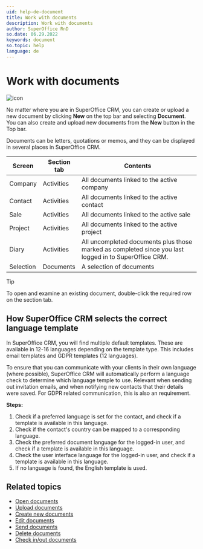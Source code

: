 ```yaml
---
uid: help-de-document
title: Work with documents
description: Work with documents
author: SuperOffice RnD
so.date: 06.29.2022
keywords: document
so.topic: help
language: de
---
```


# Work with documents

![icon][img1]

No matter where you are in SuperOffice CRM, you can create or upload a new document by clicking **New** on the top bar and selecting **Document**. You can also create and upload new documents from the **New** button in the Top bar.

Documents can be letters, quotations or memos, and they can be displayed in several places in SuperOffice CRM.

| Screen | Section tab | Contents |
|---|---|---|
| Company | Activities | All documents linked to the active company |
| Contact | Activities | All documents linked to the active contact |
| Sale | Activities | All documents linked to the active sale |
| Project | Activities | All documents linked to the active project |
| Diary | Activities | All uncompleted documents plus those marked as completed since you last logged in to SuperOffice CRM. |
| Selection | Documents | A selection of documents |

> [!TIP]
> To open and examine an existing document, double-click the required row on the section tab.

## How SuperOffice CRM selects the correct language template

In SuperOffice CRM, you will find multiple default templates. These are available in 12-16 languages depending on the template type. This includes email templates and GDPR templates (12 languages).

To ensure that you can communicate with your clients in their own language (where possible), SuperOffice CRM will automatically perform a language check to determine which language temple to use. Relevant when sending out invitation emails, and when notifying new contacts that their details were saved. For GDPR related communication, this is also an requirement.

**Steps:**

1. Check if a preferred language is set for the contact, and check if a template is available in this language.
2. Check if the contact's country can be mapped to a corresponding language.
3. Check the preferred document language for the logged-in user, and check if a template is available in this language.
4. Check the user interface language for the logged-in user, and check if a template is available in this language.
5. If no language is found, the English template is used.

## Related topics

* [Open documents][1]
* [Upload documents][2]
* [Create new documents][3]
* [Edit documents][4]
* [Send documents][5]
* [Delete documents][6]
* [Check in/out documents][7]

<!-- Referenced links -->
[1]: open.md
[2]: upload.md
[3]: create.md
[4]: edit.md
[5]: send-as-email.md
[6]: delete.md
[7]: lock.md

<!-- Referenced images -->
[img1]: ../../../../common/icons/document-h32.png

